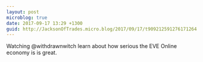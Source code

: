 ```yaml
---
layout: post
microblog: true
date: 2017-09-17 13:29 +1300
guid: http://JacksonOfTrades.micro.blog/2017/09/17/t909212591276171264.html
---
```

Watching @withdrawnwitch learn about how serious the EVE Online economy is is great.
